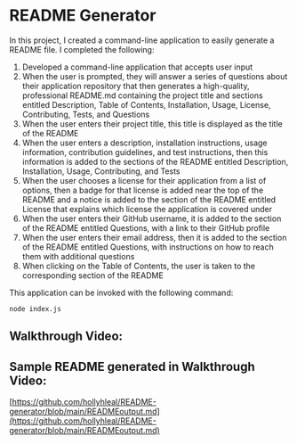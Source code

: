 # README Generator

In this project, I created a command-line application to easily generate a README file. I completed the following:

1. Developed a command-line application that accepts user input
2. When the user is prompted, they will answer a series of questions about their application repository that then generates a high-quality, professional README.md containing the project title and sections entitled Description, Table of Contents, Installation, Usage, License, Contributing, Tests, and Questions
3. When the user enters their project title, this title is displayed as the title of the README
4. When the user enters a description, installation instructions, usage information, contribution guidelines, and test instructions, then this information is added to the sections of the README entitled Description, Installation, Usage, Contributing, and Tests
5. When the user chooses a license for their application from a list of options, then a badge for that license is added near the top of the README and a notice is added to the section of the README entitled License that explains which license the application is covered under
6. When the user enters their GitHub username, it is added to the section of the README entitled Questions, with a link to their GitHub profile
7. When the user enters their email address, then it is added to the section of the README entitled Questions, with instructions on how to reach them with additional questions
8. When clicking on the Table of Contents, the user is taken to the corresponding section of the README

This application can be invoked with the following command:

```
node index.js
```

## Walkthrough Video:

## Sample README generated in Walkthrough Video:

[https://github.com/hollyhleal/README-generator/blob/main/READMEoutput.md](https://github.com/hollyhleal/README-generator/blob/main/READMEoutput.md)
